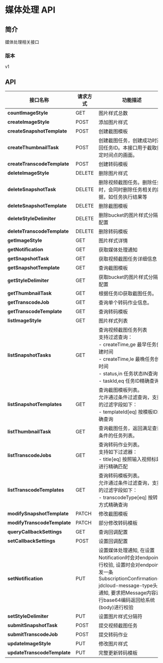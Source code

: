 # 媒体处理 API


## 简介
媒体处理相关接口


### 版本
v1


## API
|接口名称|请求方式|功能描述|
|---|---|---|
|**countImageStyle**|GET|图片样式总数|
|**createImageStyle**|POST|添加图片样式|
|**createSnapshotTemplate**|POST|创建截图模板|
|**createThumbnailTask**|POST|创建截图任务，创建成功时返回任务ID。本接口用于截取指定时间点的画面。|
|**createTranscodeTemplate**|POST|创建转码模板|
|**deleteImageStyle**|DELETE|删除图片样式|
|**deleteSnapshotTask**|DELETE|删除视频截图任务。删除任务时，会同时删除任务相关的数据，如任务执行结果等|
|**deleteSnapshotTemplate**|DELETE|删除截图模板|
|**deleteStyleDelimiter**|DELETE|删除bucket的图片样式分隔符配置|
|**deleteTranscodeTemplate**|DELETE|删除转码模板|
|**getImageStyle**|GET|图片样式详情|
|**getNotification**|GET|获取媒体处理通知|
|**getSnapshotTask**|GET|获取视频截图任务详细信息|
|**getSnapshotTemplate**|GET|查询截图模板|
|**getStyleDelimiter**|GET|获取bucket的图片样式分隔符配置|
|**getThumbnailTask**|GET|根据任务ID获取截图任务。|
|**getTranscodeJob**|GET|查询单个转码作业信息。<br>|
|**getTranscodeTemplate**|GET|查询转码模板|
|**listImageStyle**|GET|图片样式列表|
|**listSnapshotTasks**|GET|查询视频截图任务列表<br>支持过滤查询：<br>  \- createTime,ge 最早任务创建时间<br>  \- createTime,le 最晚任务创建时间<br>  \- status,in 任务状态IN查询<br>  \- taskId,eq 任务ID精确查询<br>|
|**listSnapshotTemplates**|GET|查询截图模板列表。<br>允许通过条件过滤查询，支持的过滤字段如下：<br>  \- templateId[eq] 按模板ID精确查询<br>|
|**listThumbnailTask**|GET|查询截图任务，返回满足查询条件的任务列表。|
|**listTranscodeJobs**|GET|查询转码作业列表。<br>支持如下过滤器：<br>- title[eq] 按照输入视频标题进行精确匹配<br>|
|**listTranscodeTemplates**|GET|查询转码模板列表。<br>允许通过条件过滤查询，支持的过滤字段如下：<br>  \- transcodeType[eq] 按转码方式精确查询<br>|
|**modifySnapshotTemplate**|PATCH|修改截图模板|
|**modifyTranscodeTemplate**|PATCH|部分修改转码模板|
|**queryCallbackSettings**|GET|查询回调配置|
|**setCallbackSettings**|POST|设置回调配置|
|**setNotification**|PUT|设置媒体处理通知, 在设置Notification时会对endpoint进行校验, 设置时会对endpoint发一条SubscriptionConfirmation(x-jdcloud-message-type头)的通知, 要求把Message内容进行base64编码返回给系统(body)进行校验|
|**setStyleDelimiter**|PUT|设置图片样式分隔符|
|**submitSnapshotTask**|POST|提交视频截图任务|
|**submitTranscodeJob**|POST|提交转码作业|
|**updateImageStyle**|PUT|修改图片样式|
|**updateTranscodeTemplate**|PUT|完整更新转码模板|
